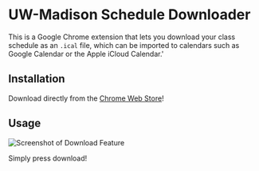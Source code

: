 # UW-Madison Schedule Downloader

This is a Google Chrome extension that lets you download your class schedule as an `.ical` file,
which can be imported to calendars such as Google Calendar or the Apple iCloud Calendar.'

## Installation

Download directly from the [Chrome Web Store](https://chrome.google.com/webstore/detail/uw-madison-schedule-downl/jhidpigegcjbdjbdapojjnckgodpdlfh)!

## Usage

![Screenshot of Download Feature](https://github.com/MaxMaeder/UW-Madison-Schedule-Downloader/blob/master/webstore/card.png)

Simply press download!
